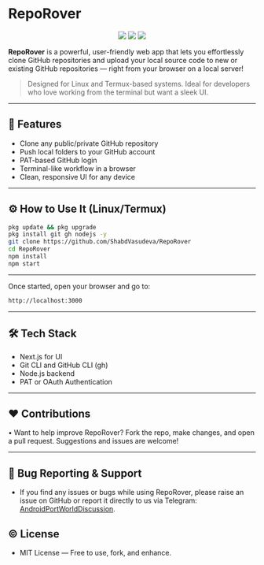 # RepoRover

<p align="center">
  <img src="https://img.shields.io/badge/Next.js-000?style=for-the-badge&logo=nextdotjs&logoColor=white" />
  <img src="https://img.shields.io/badge/TypeScript-007acc?style=for-the-badge&logo=typescript&logoColor=white" />
  <img src="https://img.shields.io/github/license/ShabdVasudeva/RepoRover?style=for-the-badge" />
</p>

**RepoRover** is a powerful, user-friendly web app that lets you effortlessly clone GitHub repositories and upload your local source code to new or existing GitHub repositories — right from your browser on a local server!

> Designed for Linux and Termux-based systems. Ideal for developers who love working from the terminal but want a sleek UI.

---

## 🚀 Features

- Clone any public/private GitHub repository
- Push local folders to your GitHub account
- PAT-based GitHub login
- Terminal-like workflow in a browser
- Clean, responsive UI for any device

---

## ⚙️ How to Use It (Linux/Termux)

```bash
pkg update && pkg upgrade
pkg install git gh nodejs -y
git clone https://github.com/ShabdVasudeva/RepoRover
cd RepoRover
npm install
npm start
```

---

Once started, open your browser and go to:
```bash
http://localhost:3000
```

---

## 🛠️ Tech Stack
- Next.js for UI
- Git CLI and GitHub CLI (gh)
- Node.js backend
- PAT or OAuth Authentication

---

## ❤️ Contributions
• Want to help improve RepoRover? Fork the repo, make changes, and open a pull request. Suggestions and issues are welcome!

---

## 🐞 Bug Reporting & Support
- If you find any issues or bugs while using RepoRover, please raise an issue on GitHub or report it directly to us via Telegram: [AndroidPortWorldDiscussion](https://t.me/AndroidPortWorldDiscussion).

## © License
- MIT License — Free to use, fork, and enhance.
